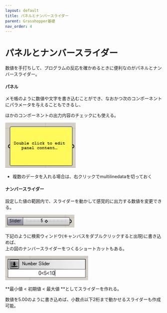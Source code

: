 ```yaml
---
layout: default
title: パネルとナンバースライダー
parent: Grasshopper基礎
nav_order: 4
---
```


# パネルとナンバースライダー

数値を手打ちして、プログラムの反応を確かめるときに便利なのがパネルとナンバースライダー。

#### パネル

メモ帳のように数値や文字を書き込むことができ、なおかつ次のコンポーネントにパラメータを与えることもできるし、

ほかのコンポーネントの出力内容のチェックにも使える。

<img src="../assets/panel.jpg" alt="hi" class="inline"/>

* 複数のデータを入れる場合は、右クリックでmultilinedataを切っておく

#### ナンバースライダー

設定した値の範囲内で、スライダーを動かして感覚的に出力する数値を変更できる。

<img src="../assets/numslider_after.jpg" alt="hi" class="inline"/>

下記のように検索ウィンドウ\(キャンバスをダブルクリックすると出現\)に書き込めば、  
上の図のナンバースライダーをつくるショートカットもある。

<img src="../assets/numslider_before.jpg" alt="hi" class="inline"/>

**最小値 &lt; 初期値 &lt; 最大値 **としてスライダーを作れる。

数値を5.00のように書き込めば、小数点以下2桁まで動かせるスライダーも作成可能。
